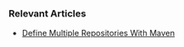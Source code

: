 ### Relevant Articles
- [Define Multiple Repositories With Maven](https://www.baeldung.com/maven-several-repositories)
